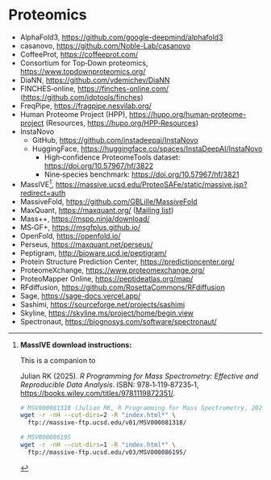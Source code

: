 # Proteomics

- AlphaFold3, <https://github.com/google-deepmind/alphafold3>
- casanovo, <https://github.com/Noble-Lab/casanovo>
- CoffeeProt, <https://coffeeprot.com/>
- Consortium for Top‑Down proteomics, <https://www.topdownproteomics.org/>
- DiaNN, <https://github.com/vdemichev/DiaNN>
- FINCHES‑online, <https://finches-online.com/> (<https://github.com/idptools/finches>)
- FreqPipe, <https://fragpipe.nesvilab.org/>
- Human Proteome Project (HPP), <https://hupo.org/human‑proteome-project> (Resources, <https://hupo.org/HPP‑Resources>)
- InstaNovo  
  * GitHub, <https://github.com/instadeepai/InstaNovo>  
  * HuggingFace, <https://huggingface.co/spaces/InstaDeepAI/InstaNovo>  
    + High‑confidence ProteomeTools dataset: <https://doi.org/10.57967/hf/3822>  
    + Nine‑species benchmark: <https://doi.org/10.57967/hf/3821>
- MassIVE[^wget], <https://massive.ucsd.edu/ProteoSAFe/static/massive.jsp?redirect=auth>
- MassiveFold, <https://github.com/GBLille/MassiveFold>
- MaxQuant, <https://maxquant.org/> ([Mailing list](https://lists.biochem.mpg.de/listinfo/maxquan))
- Mass++, <https://mspp.ninja/download/>
- MS‑GF+, <https://msgfplus.github.io/>
- OpenFold, <https://openfold.io/>
- Perseus, <https://maxquant.net/perseus/>
- Peptigram, <http://bioware.ucd.ie/peptigram/>
- Protein Structure Prediction Center, <https://predictioncenter.org/>
- ProteomeXchange, <https://www.proteomexchange.org/>
- ProteoMapper Online, <https://peptideatlas.org/map/>
- RFdiffusion, <https://github.com/RosettaCommons/RFdiffusion>
- Sage, <https://sage-docs.vercel.app/>
- Sashimi, <https://sourceforge.net/projects/sashimi>
- Skyline, <https://skyline.ms/project/home/begin.view>
- Spectronaut, <https://biognosys.com/software/spectronaut/>

[^wget]: **MassIVE download instructions:**

    This is a companion to

    Julian RK (2025). *R Programming for Mass Spectrometry: Effective and Reproducible Data Analysis*. ISBN: 978‑1‑119‑87235‑1, <https://books.wiley.com/titles/9781119872351/>.

    ```bash
    # MSV000081318 (Julian RK, R Programming for Mass Spectrometry, 2025)
    wget -r -nH --cut-dirs=2 -R "index.html*" \
      ftp://massive-ftp.ucsd.edu/v01/MSV000081318/

    # MSV000086195
    wget -r -nH --cut-dirs=1 -R "index.html*" \
      ftp://massive-ftp.ucsd.edu/v03/MSV000086195/
    ```
